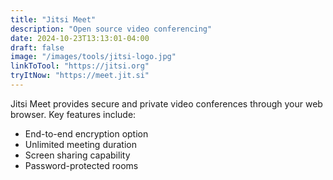 ```yaml
---
title: "Jitsi Meet"
description: "Open source video conferencing"
date: 2024-10-23T13:13:01-04:00
draft: false
image: "/images/tools/jitsi-logo.jpg"
linkToTool: "https://jitsi.org"
tryItNow: "https://meet.jit.si"
---
```

Jitsi Meet provides secure and private video conferences through your web browser. Key features include:
- End-to-end encryption option
- Unlimited meeting duration
- Screen sharing capability
- Password-protected rooms
